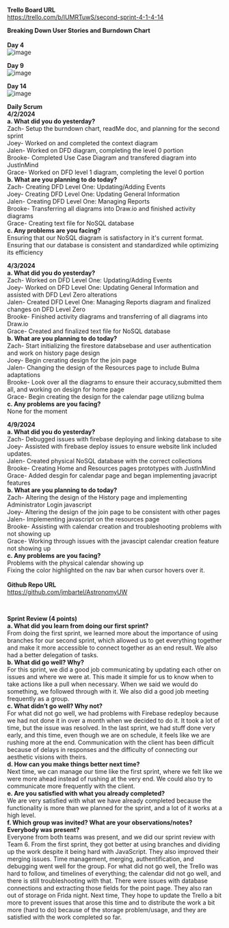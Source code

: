 **Trello Board URL** <br>
https://trello.com/b/lUMRTuwS/second-sprint-4-1-4-14

**Breaking Down User Stories and Burndown Chart** <br><br>
**Day 4**<br>
![image](https://github.com/jmbartel/AstronomyUW/assets/112573504/2039ff49-d537-4f07-bff4-49dcfdfa945f)

**Day 9**<br>
![image](https://github.com/jmbartel/AstronomyUW/assets/112573504/aa92a9a9-2883-44f1-ae3d-d89d9d441466)

**Day 14**<br>
![image](https://github.com/jmbartel/AstronomyUW/assets/112573504/977e7720-1a8a-4f04-888d-a85346dc0a53)


**Daily Scrum** <br>
**4/2/2024** <br>
**a. What did you do yesterday?** <br>
Zach- Setup the burndown chart, readMe doc, and planning for the second sprint<br>
Joey- Worked on and completed the context diagram<br>
Jalen- Worked on DFD diagram, completing the level 0 portion<br>
Brooke- Completed Use Case Diagram and transfered diagram into JustInMind<br>
Grace- Worked on DFD level 1 diagram, completing the level 0 portion<br>
**b. What are you planning to do today?** <br>
Zach- Creating DFD Level One: Updating/Adding Events<br>
Joey- Creating DFD Level One: Updating General Information<br>
Jalen- Creating DFD Level One: Managing Reports<br>
Brooke- Transferring all diagrams into Draw.io and finished activity diagrams<br>
Grace- Creating text file for NoSQL database<br>
**c. Any problems are you facing?** <br>
Ensuring that our NoSQL diagram is satisfactory in it's current format. <br>
Ensuring that our database is consistent and standardized while optimizing its efficiency <br>

**4/3/2024** <br>
**a. What did you do yesterday?** <br>
Zach- Worked on DFD Level One: Updating/Adding Events<br>
Joey- Worked on DFD Level One: Updating General Information and assisted with DFD Levl Zero alterations<br>
Jalen- Created DFD Level One: Managing Reports diagram and finalized changes on DFD Level Zero<br>
Brooke- Finished activity diagrams and transferring of all diagrams into Draw.io<br>
Grace- Created and finalized text file for NoSQL database<br>
**b. What are you planning to do today?** <br>
Zach- Start initializing the firestore databsebase and user authentication and work on history page design<br>
Joey- Begin crerating design for the join page<br>
Jalen- Changing the design of the Resources page to include Bulma adaptations<br>
Brooke- Look over all the diagrams to ensure their accuracy,submitted them all, and working on design for home page<br>
Grace- Begin creating the design for the calendar page utilizng bulma<br>
**c. Any problems are you facing?** <br>
None for the moment <br>

**4/9/2024** <br>
**a. What did you do yesterday?** <br>
Zach- Debugged issues with firebase deploying and linking database to site<br>
Joey- Assisted with firebase deploy issues to ensure website link included updates.<br>
Jalen- Created physical NoSQL database with the correct collections<br>
Brooke- Creating Home and Resources pages prototypes with JustInMind<br>
Grace- Added desgin for calendar page and began implementing javacript features<br>
**b. What are you planning to do today?** <br>
Zach- Altering the design of the History page and implementing Administrator Login javascript<br>
Joey- Altering the design of the join page to be consistent with other pages<br>
Jalen- Implementing javascript on the resources page<br>
Brooke- Assisting with calendar creation and troubleshooting problems with not showing up<br>
Grace- Working through issues with the javascipt calendar creation feature not showing up<br>
**c. Any problems are you facing?** <br>
Problems with the physical calendar showing up <br>
Fixing the color highlighted on the nav bar when cursor hovers over it. <br><br>
**Github Repo URL**<br>
https://github.com/jmbartel/AstronomyUW


<br>


**Sprint Review (4 points)** <br>
**a. What did you learn from doing our first sprint?** <br>
From doing the first sprint, we learned more about the importance of using branches for our second sprint, which allowed us to get everything together and make it more accessible to connect together as an end result. We also had a better delegation of tasks. <br>
**b. What did go well? Why?** <br>
For this sprint, we did a good job communicating by updating each other on issues and where we were at. This made it simple for us to know when to take actions like a pull when necessary. When we said we would do something, we followed through with it. We also did a good job meeting frequently as a group. <br>
**c. What didn’t go well? Why not?** <br>
For what did not go well, we had problems with Firebase redeploy because we had not done it in over a month when we decided to do it. It took a lot of time, but the issue was resolved. In the last sprint, we had stuff done very early, and this time, even though we are on schedule, it feels like we are rushing more at the end. Communication with the client has been difficult because of delays in responses and the difficulty of connecting our aesthetic visions with theirs. <br>
**d. How can you make things better next time?** <br>
Next time, we can manage our time like the first sprint, where we felt like we were more ahead instead of rushing at the very end. We could also try to communicate more frequently with the client. <br>
**e. Are you satisfied with what you already completed?** <br>
We are very satisfied with what we have already completed because the functionality is more than we planned for the sprint, and a lot of it works at a high level.  <br>
**f. Which group was invited? What are your observations/notes? Everybody was present?** <br>
Everyone from both teams was present, and we did our sprint review with Team 6. From the first sprint, they got better at using branches and dividing up the work despite it being hard with JavaScript. They also improved their merging issues. Time management, merging, authentification, and debugging went well for the group. For what did not go well, the Trello was hard to follow, and timelines of everything; the calendar did not go well, and there is still troubleshooting with that. There were issues with database connections and extracting those fields for the point page. They also ran out of storage on Frida night. Next time, They hope to update the Trello a bit more to prevent issues that arose this time and to distribute the work a bit more (hard to do) because of the storage problem/usage, and they are satisfied with the work completed so far. <br>


